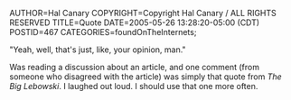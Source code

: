 AUTHOR=Hal Canary
COPYRIGHT=Copyright Hal Canary / ALL RIGHTS RESERVED
TITLE=Quote
DATE=2005-05-26 13:28:20-05:00 (CDT)
POSTID=467
CATEGORIES=foundOnTheInternets;

"Yeah, well, that's just, like, your opinion, man."

Was reading a discussion about an article, and one comment (from someone who disagreed with the article) was simply that quote from _The Big Lebowski_. I laughed out loud. I should use that one more often.
